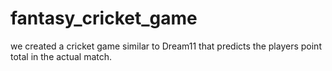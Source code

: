 # fantasy_cricket_game
we created a cricket game similar to Dream11 that predicts the players point total in the actual match.
